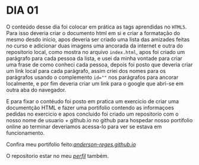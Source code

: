 # DIA 01

O conteúdo desse dia foi colocar em prática as tags aprendidas no `HTML5`. Para isso deveria criar o documento html em si e criar a formatação do mesmo desdo inicio, apos deveria ser criado uma lista das amizades feitas no curso e adicionar duas imagens uma ancorada da internet e outra do repositorio local, como mostra no arquivo `index.html`, apos foi criado um parágrafo para cada pessoa da lista, e usei da minha vontade para criar uma frase de como conheci cada pessoa, depois foi posto que deveria criar um link local para cada parágrafo, assim criei dos nomes para os parágrafos usando o complemento `id=""` nos parágrafos para ancorar localmente, e por fim deveria criar um link para o google que abri-se em outra aba do navegador.

E para fixar o contéudo foi posto em pratica um exercicio de criar uma documentção HTML e fazer uma portifolio contendo as informaçoes pedidas no exercicio e apos concluido foi criado um repositorio com o nosso nome de usuario + github.io no github para hospedar nosso portifolio online ao terminar deveriamos acessa-lo para ver se estava em funcionamento.

Confira meu portifolio feito:_[anderson-reges.github.io](https://anderson-reges.github.io/)_

O repositorio estar no meu _[perfil](https://github.com/Anderson-Reges)_ também.